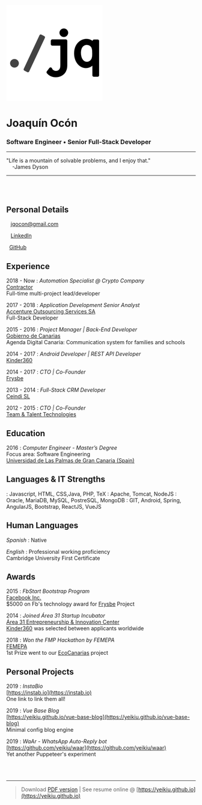 <br /><br />

![](src/logo.png)

# Joaquín Ocón

### Software Engineer • Senior Full-Stack Developer  

----

<i class="fas fa-quote-left fa-2x fa-pull-left fa-border"></i>
"Life is a mountain of solvable problems, and I enjoy that."  
&nbsp;&nbsp;&nbsp;&nbsp;-James Dyson

----

<br /><br />

Personal Details
---------
<span class="fas fa-envelope fa-lg"></span>&nbsp;&nbsp;&nbsp;jqocon@gmail.com

<span class="fab fa-linkedin fa-lg"></span>&nbsp;&nbsp;&nbsp;[LinkedIn](https://es.linkedin.com/in/jqocon)

<span class="fab fa-github fa-lg"></span>&nbsp;&nbsp;[GitHub](https://github.com/yeikiu)


Experience
----------
2018 - Now
: 	*Automation Specialist @ Crypto Company*  
	[Contractor](https://github.com/yeikiu)  
	Full-time multi-project lead/developer

2017 - 2018
: 	*Application Development Senior Analyst*  
	[Accenture Outsourcing Services SA](https://www.accenture.com)  
	Full-Stack Developer

2015 - 2016
:	*Project Manager | Back-End Developer*  
	[Gobierno de Canarias](http://www.gobcan.es)  
	Agenda Digital Canaria: Communication system for families and schools

2014 - 2017
: 	*Android Developer | REST API Developer*  
	[Kinder360](https://kinder360.com/)  
	
2014 - 2017
:	*CTO | Co-Founder*  
	[Frysbe](http://frysbe.com/)

2013 - 2014
:	*Full-Stack CRM Developer*  
	[Ceindi SL](http://ceindi.es/)

2012 - 2015
:	*CTO | Co-Founder*  
	[Team & Talent Technologies](http://teamandtalent.com/)

<div class="page-break"></div>

Education
---------
2016
:	*Computer Engineer - Master’s Degree*  
	Focus area: Software Engineering  
	[Universidad de Las Palmas de Gran Canaria (Spain)](https://ulpgc.es)  
	
Languages & IT Strengths
------------
<span class="fas fa-code fa-lg">
:	
	Javascript, HTML, CSS,Java, PHP, TeX

<span class="fas fa-server fa-lg">
:	Apache, Tomcat, NodeJS

<span class="fas fa-database fa-lg">
:	Oracle, MariaDB, MySQL, PostreSQL, MongoDB  

<span class="fas fa-code-branch fa-lg">
:	GIT, Android, Spring, AngularJS, Bootstrap, ReactJS, VueJS

Human Languages
------------
*Spanish*
:	Native

*English*
:	Professional working proficiency  
	Cambridge University First Certificate

Awards
------
2015
:	*FbStart Bootstrap Program*  
	[Facebook Inc.](https://developers.facebook.com/fbstart)  
	$5000 on Fb's technology award for [Frysbe](https://frysbe.com) Project

2014
:	*Joined Área 31 Startup Incubator*  
	[Área 31 Entrepreneurship & Innovation Center](https://www.ie.edu/entrepreneurship/)  
	[Kinder360](https://kinder360.com) was selected between applicants worldwide

2018
:	*Won the FMP Hackathon by FEMEPA*  
	[FEMEPA](http://femepa.org/web/)  
	1st Prize went to our [EcoCanarias](https://ecocanarias.life) project

Personal Projects
----------
2019
: 	*InstaBio*  
	[https://instab.io](https://instab.io)  
	One link to link them all!

2019
: 	*Vue Base Blog*  
	[https://yeikiu.github.io/vue-base-blog](https://yeikiu.github.io/vue-base-blog)  
	Minimal config blog engine

2019
: 	*WaAr - WhatsApp Auto-Reply bot*  
	[https://github.com/yeikiu/waar](https://github.com/yeikiu/waar)  
	Yet another Puppeteer's experiment

<br /><br />

------
> Download [PDF version](https://yeikiu.github.io/resume.pdf) | See resume online @ [https://yeikiu.github.io](https://yeikiu.github.io)
